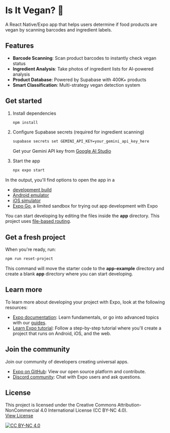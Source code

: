 # Is It Vegan? 🌱

A React Native/Expo app that helps users determine if food products are vegan by scanning barcodes and ingredient labels.

## Features

- **Barcode Scanning**: Scan product barcodes to instantly check vegan status
- **Ingredient Analysis**: Take photos of ingredient lists for AI-powered analysis
- **Product Database**: Powered by Supabase with 400K+ products
- **Smart Classification**: Multi-strategy vegan detection system

## Get started

1. Install dependencies

   ```bash
   npm install
   ```

2. Configure Supabase secrets (required for ingredient scanning)

   ```bash
   supabase secrets set GEMINI_API_KEY=your_gemini_api_key_here
   ```

   Get your Gemini API key from [Google AI Studio](https://aistudio.google.com/app/apikey)

3. Start the app

   ```bash
   npx expo start
   ```

In the output, you'll find options to open the app in a

- [development build](https://docs.expo.dev/develop/development-builds/introduction/)
- [Android emulator](https://docs.expo.dev/workflow/android-studio-emulator/)
- [iOS simulator](https://docs.expo.dev/workflow/ios-simulator/)
- [Expo Go](https://expo.dev/go), a limited sandbox for trying out app development with Expo

You can start developing by editing the files inside the **app** directory. This project uses [file-based routing](https://docs.expo.dev/router/introduction).

## Get a fresh project

When you're ready, run:

```bash
npm run reset-project
```

This command will move the starter code to the **app-example** directory and create a blank **app** directory where you can start developing.

## Learn more

To learn more about developing your project with Expo, look at the following resources:

- [Expo documentation](https://docs.expo.dev/): Learn fundamentals, or go into advanced topics with our [guides](https://docs.expo.dev/guides).
- [Learn Expo tutorial](https://docs.expo.dev/tutorial/introduction/): Follow a step-by-step tutorial where you'll create a project that runs on Android, iOS, and the web.

## Join the community

Join our community of developers creating universal apps.

- [Expo on GitHub](https://github.com/expo/expo): View our open source platform and contribute.
- [Discord community](https://chat.expo.dev): Chat with Expo users and ask questions.

## License

This project is licensed under the Creative Commons Attribution-NonCommercial 4.0 International License (CC BY-NC 4.0).  
[View License](https://creativecommons.org/licenses/by-nc/4.0/)

[![CC BY-NC 4.0][cc-by-nc-shield]][cc-by-nc]

[cc-by-nc]: https://creativecommons.org/licenses/by-nc/4.0/
[cc-by-nc-shield]: https://img.shields.io/badge/License-CC%20BY--NC%204.0-lightgrey.svg
